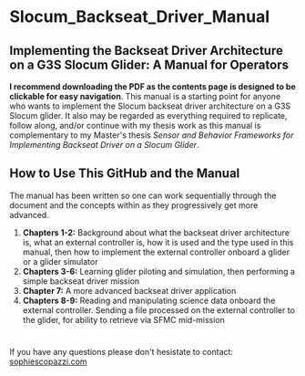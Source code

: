 # Slocum_Backseat_Driver_Manual 
## Implementing the Backseat Driver Architecture on a G3S Slocum Glider: A Manual for Operators

**I recommend downloading the PDF as the contents page is designed to be clickable for easy navigation**. This manual is a starting point for anyone who wants to implement the Slocum backseat driver architecture on a G3S Slocum glider. It also may be regarded as everything required to replicate, follow along, and/or continue with my thesis work as this manual is complementary to my Master's thesis *Sensor and Behavior Frameworks for Implementing Backseat Driver on a Slocum Glider*.

## How to Use This GitHub and the Manual

The manual has been written so one can work sequentially through the document and the concepts within as they progressively get more advanced. 

1. **Chapters 1-2:** Background about what the backseat driver architecture is, what an external controller is, how it is used and the type used in this manual, then how to implement the external controller onboard a glider or a glider simulator
2. **Chapters 3-6:** Learning glider piloting and simulation, then performing a simple backseat driver mission
3. **Chapter 7:** A more advanced backseat driver application
4. **Chapters 8-9:** Reading and manipulating science data onboard the external controller. Sending a file processed on the external controller to the glider, for ability to retrieve via SFMC mid-mission

#
If you have any questions please don't hesistate to contact:
[sophiescopazzi.com](http://sophiescopazzi.com/contact)
